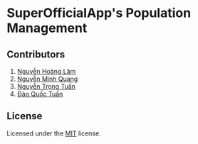 # SuperOfficialApp's Population Management
## Contributors
1. [Nguyễn Hoàng Lâm](https://github.com/ginonlm12)
2. [Nguyễn Minh Quang](https://github.com/nmquang003)
3. [Nguyễn Trọng Tuấn](https://github.com/Trgtuan10)
4. [Đào Quốc Tuấn](https://github.com/MrTuanDao)
## License
Licensed under the [MIT](LICENSE.md) license.
